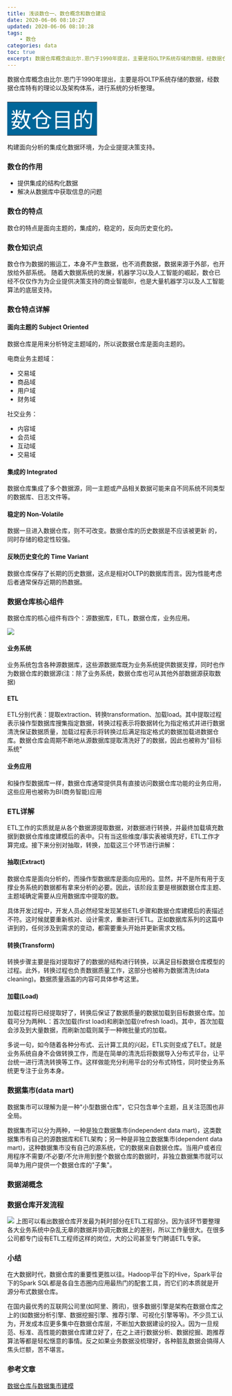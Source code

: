 ```yaml
---
title: 浅谈数仓一、数仓概念和数仓建设
date: 2020-06-06 08:10:27
updated: 2020-06-06 08:10:28
tags: 
    - 数仓
categories: data
toc: true
excerpt: 数据仓库概念由比尔.恩门于1990年提出，主要是将OLTP系统存储的数据，经数据仓库特有的理论以及架构体系，进行系统的分析整理。
---
```

数据仓库概念由比尔.恩门于1990年提出，主要是将OLTP系统存储的数据，经数据仓库特有的理论以及架构体系，进行系统的分析整理。

### <table><tr><td bgcolor=#006699><font color=#FFFFFF size=20px font-weight=bold>数仓目的</font></td></tr></table>
构建面向分析的集成化数据环境，为企业提提决策支持。

### 数仓的作用
- 提供集成的结构化数据
- 解决从数据库中获取信息的问题

### 数仓的特点
数仓的特点是面向主题的，集成的，稳定的，反向历史变化的。

### 数仓知识点
数仓作为数据的搬运工，本身不产生数据，也不消费数据，数据来源于外部，也开放给外部系统。
随着大数据系统的发展，机器学习以及人工智能的崛起，数仓已经不仅仅作为为企业提供决策支持的商业智能BI，也是大量机器学习以及人工智能算法的底层支持。

### 数仓特点详解
#### **面向主题的 Subject Oriented**
数据仓库是⽤来分析特定主题域的，所以说数据仓库是⾯向主题的。

电商业务主题域：
- 交易域
- 商品域
- 用户域
- 财务域

社交业务：
- 内容域
- 会员域
- 互动域
- 交易域
   
#### **集成的 Integrated**
数据仓库集成了多个数据源，同⼀主题或产品相关数据可能来⾃不同系统不同类型的数据库、⽇志⽂件等。

#### **稳定的 Non-Volatile**
数据⼀旦进⼊数据仓库，则不可改变。数据仓库的历史数据是不应该被更新 的，同时存储的稳定性较强。

#### **反映历史变化的 Time Variant**
数据仓库保存了⻓期的历史数据，这点是相对OLTP的数据库⽽⾔。因为性能考虑后者通常保存近期的热数据。


### 数据仓库核心组件
数据仓库的核心组件有四个：源数据库，ETL，数据仓库，业务应用。

![](https://static.studytime.xin/article/20200606193259.png)

#### **业务系统**
业务系统包含各种源数据库，这些源数据库既为业务系统提供数据支撑，同时也作为数据仓库的数据源(注：除了业务系统，数据仓库也可从其他外部数据源获取数据)

#### **ETL**
ETL分别代表：提取extraction、转换transformation、加载load。其中提取过程表示操作型数据库搜集指定数据，转换过程表示将数据转化为指定格式并进行数据清洗保证数据质量，加载过程表示将转换过后满足指定格式的数据加载进数据仓库。数据仓库会周期不断地从源数据库提取清洗好了的数据，因此也被称为"目标系统"

#### **业务应用**
和操作型数据库一样，数据仓库通常提供具有直接访问数据仓库功能的业务应用，这些应用也被称为BI(商务智能)应用

### ETL详解
ETL工作的实质就是从各个数据源提取数据，对数据进行转换，并最终加载填充数据到数据仓库维度建模后的表中。只有当这些维度/事实表被填充好，ETL工作才算完成。接下来分别对抽取，转换，加载这三个环节进行讲解：

#### **抽取(Extract)**
数据仓库是面向分析的，而操作型数据库是面向应用的。显然，并不是所有用于支撑业务系统的数据都有拿来分析的必要。因此，该阶段主要是根据数据仓库主题、主题域确定需要从应用数据库中提取的数。

具体开发过程中，开发人员必然经常发现某些ETL步骤和数据仓库建模后的表描述不符。这时候就要重新核对、设计需求，重新进行ETL。正如数据库系列的这篇中讲到的，任何涉及到需求的变动，都需要重头开始并更新需求文档。

#### **转换(Transform)**

转换步骤主要是指对提取好了的数据的结构进行转换，以满足目标数据仓库模型的过程。此外，转换过程也负责数据质量工作，这部分也被称为数据清洗(data cleaning)。数据质量涵盖的内容可具体参考这里。

#### **加载(Load)**

加载过程将已经提取好了，转换后保证了数据质量的数据加载到目标数据仓库。加载可分为两种L：首次加载(first load)和刷新加载(refresh load)。其中，首次加载会涉及到大量数据，而刷新加载则属于一种微批量式的加载。

多说一句，如今随着各种分布式、云计算工具的兴起，ETL实则变成了ELT。就是业务系统自身不会做转换工作，而是在简单的清洗后将数据导入分布式平台，让平台统一进行清洗转换等工作。这样做能充分利用平台的分布式特性，同时使业务系统更专注于业务本身。

### 数据集市(data mart)
数据集市可以理解为是一种"小型数据仓库"，它只包含单个主题，且关注范围也非全局。

数据集市可以分为两种，一种是独立数据集市(independent data mart)，这类数据集市有自己的源数据库和ETL架构；另一种是非独立数据集市(dependent data mart)，这种数据集市没有自己的源系统，它的数据来自数据仓库。当用户或者应用程序不需要/不必要/不允许用到整个数据仓库的数据时，非独立数据集市就可以简单为用户提供一个数据仓库的"子集"。

### 数据湖概念

### 数据仓库开发流程
![](https://static.studytime.xin/article/20200606193410.png)
上图可以看出数据仓库开发最为耗时部分在ETL工程部分。因为该环节要整理各大业务系统中杂乱无章的数据并协调元数据上的差别，所以工作量很大。在很多公司都专门设有ETL工程师这样的岗位，大的公司甚至专门聘请ETL专家。

### 小结
在大数据时代，数据仓库的重要性更胜以往。Hadoop平台下的Hive，Spark平台下的Spark SQL都是各自生态圈内应用最热门的配套工具，而它们的本质就是开源分布式数据仓库。

在国内最优秀的互联网公司里(如阿里、腾讯)，很多数据引擎是架构在数据仓库之上的(如数据分析引擎、数据挖掘引擎、推荐引擎、可视化引擎等等)。不少员工认为，开发成本应更多集中在数据仓库层，不断加大数据建设的投入。因为一旦规范、标准、高性能的数据仓库建立好了，在之上进行数据分析、数据挖掘、跑推荐算法等都是轻松惬意的事情。反之如果业务数据没梳理好，各种脏乱数据会搞得人焦头烂额，苦不堪言。

### 参考文章
[数据仓库与数据集市建模](https://www.cnblogs.com/muchen/p/5310732.html)